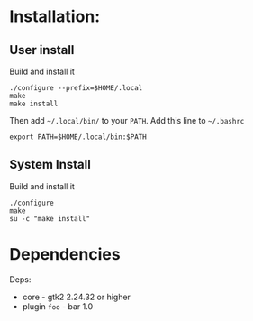 # Installation:

## User install
Build and install it
```
./configure --prefix=$HOME/.local
make
make install
```

Then add `~/.local/bin/` to your `PATH`. Add this line to `~/.bashrc`
```
export PATH=$HOME/.local/bin:$PATH
```

## System Install
Build and install it
```
./configure
make
su -c "make install"
```

# Dependencies
Deps:
 * core - gtk2 2.24.32 or higher
 * plugin `foo` - bar 1.0
